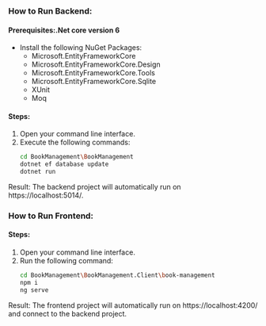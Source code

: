 ### How to Run Backend:

#### Prerequisites:.Net core version 6
- Install the following NuGet Packages:
  - Microsoft.EntityFrameworkCore
  - Microsoft.EntityFrameworkCore.Design
  - Microsoft.EntityFrameworkCore.Tools
  - Microsoft.EntityFrameworkCore.Sqlite
  - XUnit
  - Moq

#### Steps:
1. Open your command line interface.
2. Execute the following commands:
   ```bash
   cd BookManagement\BookManagement
   dotnet ef database update
   dotnet run

Result:
The backend project will automatically run on https://localhost:5014/.

### How to Run Frontend:

#### Steps:
1. Open your command line interface.
2. Run the following command:
   ```bash
   cd BookManagement\BookManagement.Client\book-management
   npm i
   ng serve

Result:
The frontend project will automatically run on https://localhost:4200/ and connect to the backend project.
